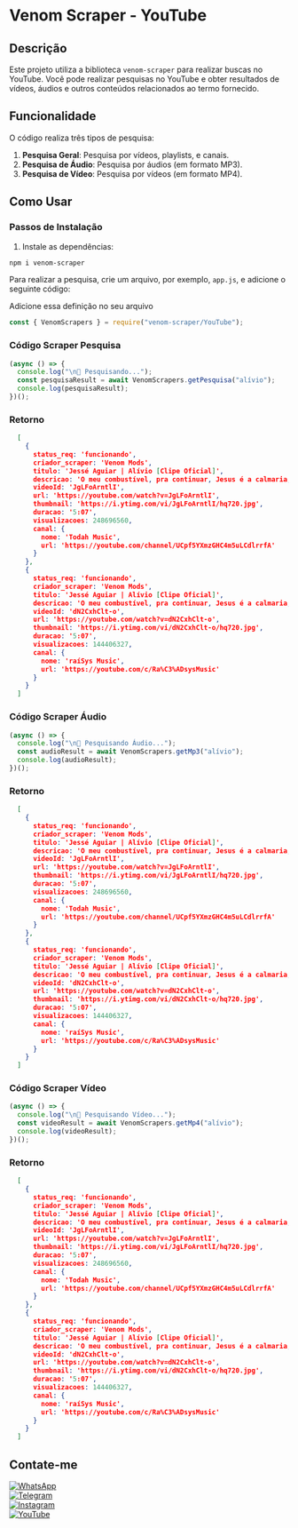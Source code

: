 # Venom Scraper - YouTube

## Descrição

Este projeto utiliza a biblioteca `venom-scraper` para realizar buscas no YouTube. Você pode realizar pesquisas no YouTube e obter resultados de vídeos, áudios e outros conteúdos relacionados ao termo fornecido.

## Funcionalidade

O código realiza três tipos de pesquisa:

1. **Pesquisa Geral**: Pesquisa por vídeos, playlists, e canais.
2. **Pesquisa de Áudio**: Pesquisa por áudios (em formato MP3).
3. **Pesquisa de Vídeo**: Pesquisa por vídeos (em formato MP4).

## Como Usar

### Passos de Instalação

1. Instale as dependências:

```bash
npm i venom-scraper
```

Para realizar a pesquisa, crie um arquivo, por exemplo, `app.js`, e adicione o seguinte código:

Adicione essa definição no seu arquivo

```javascript
const { VenomScrapers } = require("venom-scraper/YouTube");
```
### Código Scraper Pesquisa 

```javascript 
(async () => {
  console.log("\n🔎 Pesquisando...");
  const pesquisaResult = await VenomScrapers.getPesquisa("alívio");
  console.log(pesquisaResult);
})();
```

### Retorno

```JSON
  [
    {
      status_req: 'funcionando',
      criador_scraper: 'Venom Mods',
      titulo: 'Jessé Aguiar | Alívio [Clipe Oficial]',
      descricao: 'O meu combustível, pra continuar, Jesus é a calmaria, o aconchego dos meus dias O meu alicerce, pra não desistir, não tá sendo...',
      videoId: 'JgLFoArntlI',
      url: 'https://youtube.com/watch?v=JgLFoArntlI',
      thumbnail: 'https://i.ytimg.com/vi/JgLFoArntlI/hq720.jpg',
      duracao: '5:07',
      visualizacoes: 248696560,
      canal: {
        nome: 'Todah Music',
        url: 'https://youtube.com/channel/UCpf5YXmzGHC4m5uLCdlrrfA'
      }
    },
    {
      status_req: 'funcionando',
      criador_scraper: 'Venom Mods',
      titulo: 'Jessé Aguiar | Alívio [Clipe Oficial]',
      descricao: 'O meu combustível, pra continuar, Jesus é a calmaria, o aconchego dos meus dias O meu alicerce, pra não desistir, não tá sendo...',
      videoId: 'dN2CxhClt-o',
      url: 'https://youtube.com/watch?v=dN2CxhClt-o',
      thumbnail: 'https://i.ytimg.com/vi/dN2CxhClt-o/hq720.jpg',
      duracao: '5:07',
      visualizacoes: 144406327,
      canal: {
        nome: 'raíSys Music',
        url: 'https://youtube.com/c/Ra%C3%ADsysMusic'
      }
    }
  ]
```
### Código Scraper Áudio 

```javascript
(async () => {
  console.log("\n🎵 Pesquisando Áudio...");
  const audioResult = await VenomScrapers.getMp3("alívio");
  console.log(audioResult);
})();
```  
### Retorno

```JSON 
  [
    {
      status_req: 'funcionando',
      criador_scraper: 'Venom Mods',
      titulo: 'Jessé Aguiar | Alívio [Clipe Oficial]',
      descricao: 'O meu combustível, pra continuar, Jesus é a calmaria, o aconchego dos meus dias O meu alicerce, pra não desistir, não tá sendo...',
      videoId: 'JgLFoArntlI',
      url: 'https://youtube.com/watch?v=JgLFoArntlI',
      thumbnail: 'https://i.ytimg.com/vi/JgLFoArntlI/hq720.jpg',
      duracao: '5:07',
      visualizacoes: 248696560,
      canal: {
        nome: 'Todah Music',
        url: 'https://youtube.com/channel/UCpf5YXmzGHC4m5uLCdlrrfA'
      }
    },
    {
      status_req: 'funcionando',
      criador_scraper: 'Venom Mods',
      titulo: 'Jessé Aguiar | Alívio [Clipe Oficial]',
      descricao: 'O meu combustível, pra continuar, Jesus é a calmaria, o aconchego dos meus dias O meu alicerce, pra não desistir, não tá sendo...',
      videoId: 'dN2CxhClt-o',
      url: 'https://youtube.com/watch?v=dN2CxhClt-o',
      thumbnail: 'https://i.ytimg.com/vi/dN2CxhClt-o/hq720.jpg',
      duracao: '5:07',
      visualizacoes: 144406327,
      canal: {
        nome: 'raíSys Music',
        url: 'https://youtube.com/c/Ra%C3%ADsysMusic'
      }
    }
  ]
```
### Código Scraper Vídeo

```javascript
(async () => {
  console.log("\n🎥 Pesquisando Vídeo...");
  const videoResult = await VenomScrapers.getMp4("alívio");
  console.log(videoResult);
})();
```

### Retorno

```JSON
  [
    {
      status_req: 'funcionando',
      criador_scraper: 'Venom Mods',
      titulo: 'Jessé Aguiar | Alívio [Clipe Oficial]',
      descricao: 'O meu combustível, pra continuar, Jesus é a calmaria, o aconchego dos meus dias O meu alicerce, pra não desistir, não tá sendo...',
      videoId: 'JgLFoArntlI',
      url: 'https://youtube.com/watch?v=JgLFoArntlI',
      thumbnail: 'https://i.ytimg.com/vi/JgLFoArntlI/hq720.jpg',
      duracao: '5:07',
      visualizacoes: 248696560,
      canal: {
        nome: 'Todah Music',
        url: 'https://youtube.com/channel/UCpf5YXmzGHC4m5uLCdlrrfA'
      }
    },
    {
      status_req: 'funcionando',
      criador_scraper: 'Venom Mods',
      titulo: 'Jessé Aguiar | Alívio [Clipe Oficial]',
      descricao: 'O meu combustível, pra continuar, Jesus é a calmaria, o aconchego dos meus dias O meu alicerce, pra não desistir, não tá sendo...',
      videoId: 'dN2CxhClt-o',
      url: 'https://youtube.com/watch?v=dN2CxhClt-o',
      thumbnail: 'https://i.ytimg.com/vi/dN2CxhClt-o/hq720.jpg',
      duracao: '5:07',
      visualizacoes: 144406327,
      canal: {
        nome: 'raíSys Music',
        url: 'https://youtube.com/c/Ra%C3%ADsysMusic'
      }
    }
  ]
```

## Contate-me

[![WhatsApp](https://img.shields.io/badge/WhatsApp-25D366?style=flat&logo=whatsapp&logoColor=white)](https://wa.me/559784388524)  
[![Telegram](https://img.shields.io/badge/Telegram-0088CC?style=flat&logo=telegram&logoColor=white)](https://t.me/VenomDsn)  
[![Instagram](https://img.shields.io/badge/Instagram-E4405F?style=flat&logo=instagram&logoColor=white)](https://instagram.com/venom_mods_ofc)  
[![YouTube](https://img.shields.io/badge/YouTube-FF0000?style=flat&logo=youtube&logoColor=white)](https://www.youtube.com/@VenomModsss)
